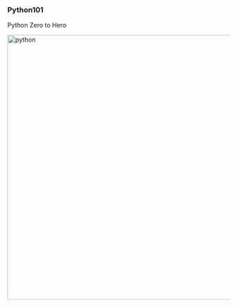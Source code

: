 ### Python101
Python Zero to Hero

<img src="https://media3.giphy.com/media/coxQHKASG60HrHtvkt/giphy.gif" width="600" style="margin:auto;" alt ="python">
